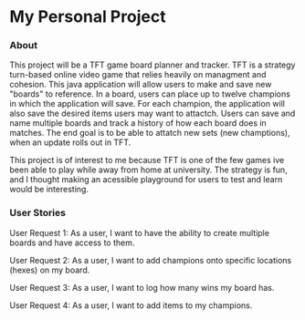 # My Personal Project
### About
This project will be a TFT game board planner and tracker. TFT is a strategy turn-based online video game
that relies heavily on managment and cohesion. This java application will allow users to make and save
new "boards" to reference. In a board, users can place up to twelve champions in which the application
will save. For each champion, the application will also save the desired items users may want to attactch.
Users can save and name multiple boards and track a history of how each board does in matches. The end goal
is to be able to attatch new sets (new champtions), when an update rolls out in TFT.

This project is of interest to me because TFT is one of the few games ive been able to play while away from 
home at university. The strategy is fun, and I thought making an acessible playground for users to test and 
learn would be interesting.

 ### User Stories
 User Request 1: As a user, I want to have the ability to create multiple boards and have access to them.

 User Request 2: As a user, I want to add champions onto specific locations (hexes) on my board.

 User Request 3: As a user, I want to log how many wins my board has.

 User Request 4: As a user, I want to add items to my champions.

 

 
